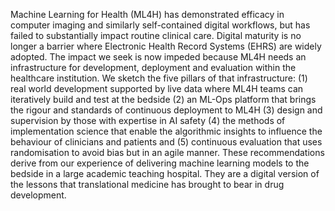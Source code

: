 Machine Learning for Health (ML4H) has demonstrated efficacy in computer imaging and similarly self-contained digital workflows, but has failed to substantially impact routine clinical care. Digital maturity is no longer a barrier where Electronic Health Record Systems (EHRS) are widely adopted. The impact we seek is now impeded because ML4H needs an infrastructure for development, deployment and evaluation within the healthcare institution. We sketch the five pillars of that infrastructure: (1) real world development supported by live data where ML4H teams can iteratively build and test at the bedside (2) an ML-Ops platform that brings the rigour and standards of continuous deployment to ML4H (3) design and supervision by those with expertise in AI safety (4) the methods of implementation science that enable the algorithmic insights to influence the behaviour of clinicians and patients and (5) continuous evaluation that uses randomisation to avoid bias but in an agile manner. These recommendations derive from our experience of delivering machine learning models to the bedside in a large academic teaching hospital. They are a digital version of the lessons that translational medicine has brought to bear in drug development. 
